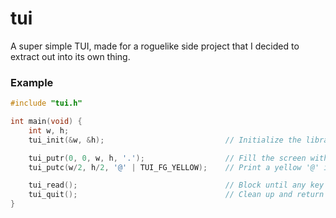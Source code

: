 # tui

A super simple TUI, made for a roguelike side project that I decided to extract out into its own thing.

### Example
```c
#include "tui.h"

int main(void) {
    int w, h;
    tui_init(&w, &h);                           // Initialize the library and get the size of the terminal

    tui_putr(0, 0, w, h, '.');                  // Fill the screen with '.'
    tui_putc(w/2, h/2, '@' | TUI_FG_YELLOW);    // Print a yellow '@' in the center of the screen

    tui_read();                                 // Block until any key is pressed
    tui_quit();                                 // Clean up and return the screen to normal
}
```
